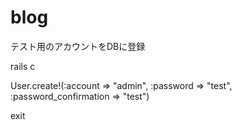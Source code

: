blog
====

テスト用のアカウントをDBに登録

rails c

User.create!(:account => "admin", :password => "test", :password_confirmation => "test")

exit

